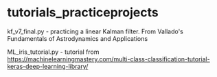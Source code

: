 # tutorials_practiceprojects

kf_v7_final.py - practicing a linear Kalman filter. From Vallado's Fundamentals of Astrodynamics and Applications

ML_iris_tutorial.py - tutorial from https://machinelearningmastery.com/multi-class-classification-tutorial-keras-deep-learning-library/ 
